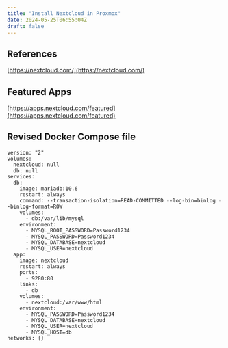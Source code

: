 ```yaml
---
title: "Install Nextcloud in Proxmox"
date: 2024-05-25T06:55:04Z
draft: false
---
```


## References
[https://nextcloud.com/](https://nextcloud.com/)

## Featured Apps
[https://apps.nextcloud.com/featured](https://apps.nextcloud.com/featured)

## Revised Docker Compose file
```
version: "2"
volumes:
  nextcloud: null
  db: null
services:
  db:
    image: mariadb:10.6
    restart: always
    command: --transaction-isolation=READ-COMMITTED --log-bin=binlog --binlog-format=ROW
    volumes:
      - db:/var/lib/mysql
    environment:
      - MYSQL_ROOT_PASSWORD=Password1234
      - MYSQL_PASSWORD=Password1234
      - MYSQL_DATABASE=nextcloud
      - MYSQL_USER=nextcloud
  app:
    image: nextcloud
    restart: always
    ports:
      - 9280:80
    links:
      - db
    volumes:
      - nextcloud:/var/www/html
    environment:
      - MYSQL_PASSWORD=Password1234
      - MYSQL_DATABASE=nextcloud
      - MYSQL_USER=nextcloud
      - MYSQL_HOST=db
networks: {}
```


